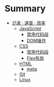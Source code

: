 # Summary

* [记录 · 速查 · 效率](README.md)
  * [JavaScript]()
    * [常用代码段](Javascript/常用代码段.md)
    * [DOM操作](Javascript/DOM.md)
  * [CSS]()
    * [常用代码段](CSS/常用样式.md)
    * [Flex布局](CSS/flex.md)
  * [HTML]()
    * [meta](HTML/meta.md)
  * [Git]()
  * [Linux]()

